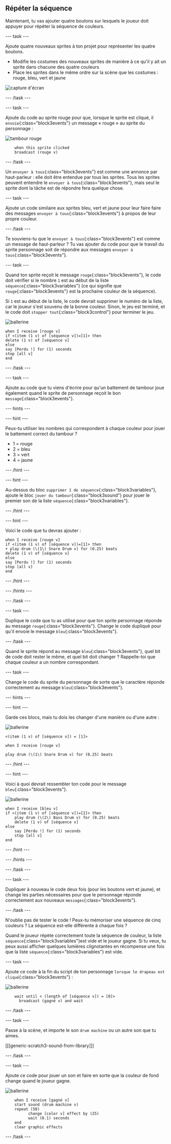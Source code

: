 ## Répéter la séquence

Maintenant, tu vas ajouter quatre boutons sur lesquels le joueur doit appuyer pour répéter la séquence de couleurs.

--- task ---

Ajoute quatre nouveaux sprites à ton projet pour représenter les quatre boutons.

+ Modifie les costumes des nouveaux sprites de manière à ce qu'il y ait un sprite dans chacune des quatre couleurs
+ Place les sprites dans le même ordre sur la scène que les costumes : rouge, bleu, vert et jaune

![capture d'écran](images/colour-drums.png)

--- /task ---

--- task ---

Ajoute du code au sprite rouge pour que, lorsque le sprite est cliqué, il `envoie`{:class="block3events"} un message « rouge » au sprite du personnage :

![tambour rouge](images/red_drum.png)

```blocks3
    when this sprite clicked
	broadcast (rouge v)
```

--- /task ---

Un `envoyer à tous`{:class="block3events"} est comme une annonce par haut-parleur : elle doit être entendue par tous les sprites. Tous les sprites peuvent entendre le `envoyer à tous`{:class="block3events"}, mais seul le sprite dont la tâche est de répondre fera quelque chose.

--- task ---

Ajoute un code similaire aux sprites bleu, vert et jaune pour leur faire faire des messages `envoyer à tous`{:class="block3events"} à propos de leur propre couleur.

--- /task ---

Te souviens-tu que le `envoyer à tous`{:class="block3events"} est comme un message de haut-parleur ? Tu vas ajouter du code pour que le travail du sprite personnage soit de répondre aux messages `envoyer à tous`{:class="block3events"}.

--- task ---

Quand ton sprite reçoit le message `rouge`{:class="block3events"}, le code doit vérifier si le nombre `1` est au début de la liste `séquence`{:class="block3variables"} (ce qui signifie que `rouge`{:class="block3events"} est la prochaine couleur de la séquence).

Si `1` est au début de la liste, le code devrait supprimer le numéro de la liste, car le joueur s'est souvenu de la bonne couleur. Sinon, le jeu est terminé, et le code doit `stopper tout`{:class="block3control"} pour terminer le jeu.

![ballerine](images/ballerina.png)

```blocks3
when I receive [rouge v]
if <(item (1 v) of [séquence v])=[1]> then
delete (1 v) of [séquence v]
else
say [Perdu !] for (1) seconds
stop [all v]
end
```

--- /task ---

--- task ---

Ajoute au code que tu viens d'écrire pour qu'un battement de tambour joue également quand le sprite de personnage reçoit le bon `message`{:class="block3events"}.

--- hints ---


--- hint ---

Peux-tu utiliser les nombres qui correspondent à chaque couleur pour jouer le battement correct du tambour ?

+ 1 = rouge
+ 2 = bleu
+ 3 = vert
+ 4 = jaune

--- /hint ---

--- hint ---

Au-dessus du bloc `supprimer 1 de séquence`{:class="block3variables"}, ajoute le bloc `jouer du tambour`{:class="block3sound"} pour jouer le premier son de la liste `séquence`{:class="block3variables"}.

--- /hint ---

--- hint ---

Voici le code que tu devras ajouter :

```blocks3
when I receive [rouge v]
if <(item (1 v) of [séquence v])=[1]> then
+ play drum (\(1\) Snare Drum v) for (0.25) beats
delete (1 v) of [séquence v]
else
say [Perdu !] for (1) seconds
stop [all v]
end
```

--- /hint ---

--- /hints ---

--- /task ---

--- task ---

Duplique le code que tu as utilisé pour que ton sprite personnage réponde au message `rouge`{:class="block3events"}. Change le code dupliqué pour qu'il envoie le message `bleu`{:class="block3events"}.

--- /task ---

Quand le sprite répond au message `bleu`{:class="block3events"}, quel bit de code doit rester le même, et quel bit doit changer ? Rappelle-toi que chaque couleur a un nombre correspondant.

--- task ---

Change le code du sprite du personnage de sorte que le caractère réponde correctement au message `bleu`{:class="block3events"}.

--- hints ---


--- hint ---

Garde ces blocs, mais tu dois les changer d'une manière ou d'une autre :

![ballerine](images/ballerina.png)

```blocks3
<(item (1 v) of [séquence v]) = [1]>

when I receive [rouge v]

play drum (\(1\) Snare Drum v) for (0.25) beats
```

--- /hint ---

--- hint ---

Voici à quoi devrait ressembler ton code pour le message `bleu`{:class="block3events"}.

![ballerine](images/ballerina.png)

```blocks3
when I receive [bleu v]
if <(item (1 v) of [séquence v])=[2]> then
	play drum (\(2\) Bass Drum v) for (0.25) beats
	delete (1 v) of [séquence v]
else
	say [Perdu !] for (1) seconds
	stop [all v]
end
```

--- /hint ---

--- /hints ---

--- /task ---

--- task ---

Dupliquer à nouveau le code deux fois (pour les boutons vert et jaune), et change les parties nécessaires pour que le personnage réponde correctement aux nouveaux `messages`{:class="block3events"}.

--- /task ---

N'oublie pas de tester le code ! Peux-tu mémoriser une séquence de cinq couleurs ? La séquence est-elle différente à chaque fois ?

Quand le joueur répète correctement toute la séquence de couleur, la liste `séquence`{:class="block3variables"}est vide et le joueur gagne. Si tu veux, tu peux aussi afficher quelques lumières clignotantes en récompense une fois que la liste `séquence`{:class="block3variables"} est vide.

--- task ---

Ajoute ce code à la fin du script de ton personnage `lorsque le drapeau est cliqué`{:class="block3events"} :

![ballerine](images/ballerina.png)

```blocks3
    wait until < (length of [séquence v]) = [0]>
	  broadcast (gagné v) and wait
```

--- /task ---

--- task ---

Passe à la scène, et importe le son `drum machine` ou un autre son que tu aimes.

[[[generic-scratch3-sound-from-library]]]

--- /task ---

--- task ---

Ajoute ce code pour jouer un son et faire en sorte que la couleur de fond change quand le joueur gagne.

![ballerine](images/stage.png)

```blocks3
    when I receive [gagné v]
	start sound (drum machine v)
	repeat (50)
		  change [color v] effect by (25)
		  wait (0.1) seconds
	end
	clear graphic effects
```

--- /task ---